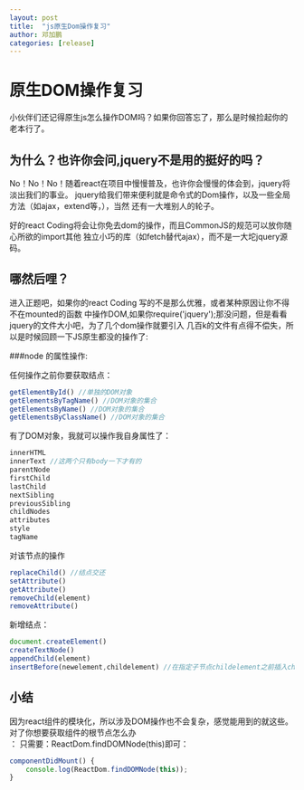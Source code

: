 ```yaml
---
layout: post
title:  "js原生Dom操作复习"
author: 邓加鹏
categories: [release]
---
```


# 原生DOM操作复习

小伙伴们还记得原生js怎么操作DOM吗？如果你回答忘了，那么是时候捡起你的老本行了。

## 为什么？也许你会问,jquery不是用的挺好的吗？

No！No！No！随着react在项目中慢慢普及，也许你会慢慢的体会到，jquery将淡出我们的事业。
jquery给我们带来便利就是命令式的Dom操作，以及一些全局方法（如ajax，extend等，），当然
还有一大堆别人的轮子。

好的react Coding将会让你免去dom的操作，而且CommonJS的规范可以放你随心所欲的import其他
独立小巧的库（如fetch替代ajax），而不是一大坨jquery源码。    

## 哪然后哩？

进入正题吧，如果你的react Coding 写的不是那么优雅，或者某种原因让你不得不在mounted的函数
中操作DOM,如果你require('jquery');那没问题，但是看看jquery的文件大小吧，为了几个dom操作就要引入
几百k的文件有点得不偿失，所以是时候回顾一下JS原生都没的操作了:


###node 的属性操作:

任何操作之前你要获取结点：
```js
getElementById() //单独的DOM对象
getElementsByTagName() //DOM对象的集合
getElementsByName() //DOM对象的集合
getElementsByClassName() //DOM对象的集合
```

有了DOM对象，我就可以操作我自身属性了：
```js
innerHTML
innerText //这两个只有body一下才有的
parentNode
firstChild
lastChild
nextSibling
previousSibling
childNodes
attributes
style 
tagName
```

对该节点的操作
```js
replaceChild() //结点交还
setAttribute() 
getAttribute() 
removeChild(element)
removeAttribute()
```
新增结点：
```js
document.createElement()
createTextNode()
appendChild(element)
insertBefore(newelement,childelement) //在指定子节点childelement之前插入childelement。
```

## 小结

因为react组件的模块化，所以涉及DOM操作也不会复杂，感觉能用到的就这些。对了你想要获取组件的根节点怎么办<br />：
只需要：ReactDom.findDOMNode(this)即可：
```js
componentDidMount() {
    console.log(ReactDom.findDOMNode(this));
}
```





